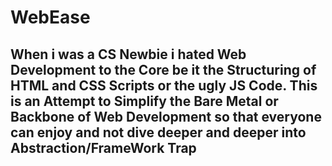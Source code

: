# WebEase
## When i was a CS Newbie i hated Web Development to the Core be it the Structuring of HTML and CSS Scripts or the ugly JS Code. This is an Attempt to Simplify the Bare Metal or Backbone of Web Development so that everyone can enjoy and not dive deeper and deeper into Abstraction/FrameWork Trap
